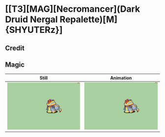 # [\[T3\]\[MAG\]\[Necromancer\]\(Dark Druid Nergal Repalette\)\[M\]{SHYUTERz}]

## Credit


	
## Magic

| Still | Animation |
| :---: | :-------: |
| ![Magic still](./Magic_000.png) | ![Magic animation](./Magic.gif) |
